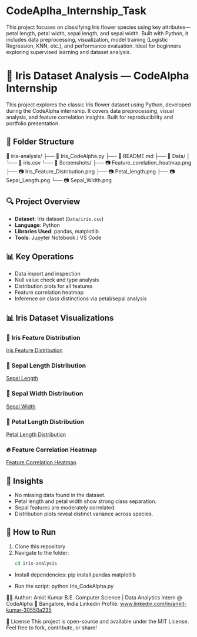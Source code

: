# CodeAplha_Internship_Task
This project focuses on classifying Iris flower species using key attributes—petal length, petal width, sepal length, and sepal width. Built with Python, it includes data preprocessing, visualization, model training (Logistic Regression, KNN, etc.), and performance evaluation. Ideal for beginners exploring supervised learning and dataset analysis.

# 🌸 Iris Dataset Analysis — CodeAlpha Internship

This project explores the classic Iris flower dataset using Python, developed during the CodeAlpha internship. It covers data preprocessing, visual analysis, and feature correlation insights. Built for reproducibility and portfolio presentation.

## 📁 Folder Structure
📂 iris-analysis/
├── 📄 Iris_CodeAlpha.py
├── 📄 README.md
├── 📁 Data/
│   └── 📄 iris.csv
└── 📁 Screenshots/
    ├── 📷 Feature_corelation_heatmap.png
    ├── 📷 Iris_Feature_Distribution.png
    ├── 📷 Petal_length.png
    ├── 📷 Sepal_Length.png
    └── 📷 Sepal_Width.png


## 🔍 Project Overview

- **Dataset**: Iris dataset (`Data/iris.csv`)
- **Language**: Python
- **Libraries Used**: pandas, matplotlib
- **Tools**: Jupyter Notebook / VS Code

## 📊 Key Operations

- Data import and inspection
- Null value check and type analysis
- Distribution plots for all features
- Feature correlation heatmap
- Inference on class distinctions via petal/sepal analysis

## 📊 Iris Dataset Visualizations

### 🌸 Iris Feature Distribution  
[Iris Feature Distribution](https://github.com/AnkitKumarChoubey23/CodeAplha_Internship_Task/blob/0b9b66696109526068988e5de1af5d8cfacab15b/CodeAlpha_Iris_flower%20Classification_Ankit_Kumar/Screenshots/Iris_Feature_Distribution.png)

### 🌿 Sepal Length Distribution  
[Sepal Length](https://github.com/AnkitKumarChoubey23/CodeAplha_Internship_Task/blob/d18f411071c396a92d2a7808f595812045b4dc83/CodeAlpha_Iris_flower%20Classification_Ankit_Kumar/Screenshots/Sepal_Length.png)

### 🍃 Sepal Width Distribution  
[Sepal Width](https://github.com/AnkitKumarChoubey23/CodeAplha_Internship_Task/blob/d18f411071c396a92d2a7808f595812045b4dc83/CodeAlpha_Iris_flower%20Classification_Ankit_Kumar/Screenshots/Sepal_Width.png)

### 🌺 Petal Length Distribution  
[Petal Length Distribution](https://github.com/AnkitKumarChoubey23/CodeAplha_Internship_Task/blob/4d4b3146e220b58babc1604db721e4fd87f6b8aa/CodeAlpha_Iris_flower%20Classification_Ankit_Kumar/Screenshots/Petal_Length.png)

### 🔥 Feature Correlation Heatmap  
[Feature Correlation Heatmap](https://github.com/AnkitKumarChoubey23/CodeAplha_Internship_Task/blob/4d4b3146e220b58babc1604db721e4fd87f6b8aa/CodeAlpha_Iris_flower%20Classification_Ankit_Kumar/Screenshots/Feature_corelation_heatmap.png)

## 🧠 Insights

- No missing data found in the dataset.
- Petal length and petal width show strong class separation.
- Sepal features are moderately correlated.
- Distribution plots reveal distinct variance across species.

## 🧰 How to Run

1. Clone this repository
2. Navigate to the folder:
   ```bash
   cd iris-analysis

- Install dependencies:
pip install pandas matplotlib

- Run the script:
python Iris_CodeAlpha.py

🙋‍♂️ Author: Ankit Kumar
B.E. Computer Science | Data Analytics Intern @ CodeAlpha
📍 Bangalore, India
Linkedin Profile: www.linkedin.com/in/ankit-kumar-30550a235 

📜 License
This project is open-source and available under the MIT License. Feel free to fork, contribute, or share!
